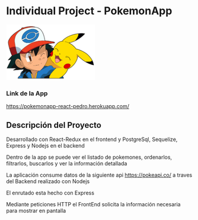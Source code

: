 # Individual Project - PokemonApp

<p align="left">
  <img height="150" src="./pokemon.png" />
</p>

### Link de la App

<a href='https://pokemonapp-react-pedro.herokuapp.com/' >https://pokemonapp-react-pedro.herokuapp.com/</a>

## Descripción del Proyecto

<p>Desarrollado con React-Redux en el frontend y PostgreSql, Sequelize, Express y Nodejs en el backend</p>
<p>Dentro de la app se puede ver el listado de pokemones, ordenarlos, filtrarlos, buscarlos y ver la información detallada</p>

<p>La aplicación consume datos de la siguiente api <a href='https://pokeapi.co/' >https://pokeapi.co/</a> a traves del Backend realizado con Nodejs</p>
<p>El enrutado esta hecho con Express</p>
<p>Mediante peticiones HTTP el FrontEnd solicita la información necesaria para mostrar en pantalla</p>
